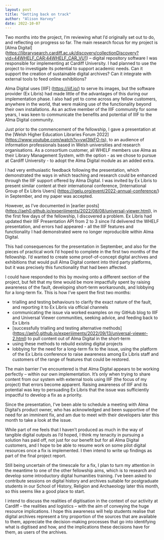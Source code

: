 ```yaml
---
layout: post
title: "Getting back on track"
author: "Alison Harvey"
date: 2022-10-07
---
```

Two months into the project, I’m reviewing what I’d originally set out to do, and reflecting on progress so far. The main research focus for my project is [Alma Digital] (https://librarysearch.cardiff.ac.uk/discovery/collectionDiscovery?vid=44WHELF_CAR:44WHELF_CAR_VU1) – digital repository software I was responsible for implementing at Cardiff University. I had planned to use the project to investigate its potential to support academic needs. Can it support the creation of sustainable digital archives? Can it integrate with external tools to feed online exhibitions? 

Alma Digital uses [IIIF] (https://iiif.io/) to serve its images, but the software provider (Ex Libris) had made little of the advantages of this during our implementation phase. I also had yet to come across any fellow customers, anywhere in the world, that were making use of the functionality beyond their own installations. As an active member of the IIIF community for some years, I was keen to communicate the benefits and potential of IIIF to the Alma Digital community. 
<!--more--> 

Just prior to the commencement of the fellowship, I gave a presentation at the [Welsh Higher Education Libraries Forum 2022] (https://www.youtube.com/watch?v=ywI3tkFO-ts), to an audience of information professionals based in Welsh universities and research organisations. As a consortium customer, all WHELF members use Alma as their Library Management System, with the option - as we chose to pursue at Cardiff University - to adopt the Alma Digital module as an added extra.

I had very enthusiastic feedback following the presentation, which demonstrated the ways in which teaching and research could be enhanced through the IIIF support offered by Alma Digital. I was invited by Ex Libris to present similar content at their international conference, [International Group of Ex Libris Users] (https://igelu.org/event/2022-annual-conference/) in September, and my paper was accepted.

However, as I’ve documented in [earlier posts] (https://aeh0.github.io/experiiiments/2022/08/08/universal-viewer.html), in the first few days of the fellowship, I discovered a problem. Ex Libris had updated their IIIF Presentation API from 2 to 3 since I’d delivered the WHELF presentation, and errors had appeared - all the IIIF features and functionality I had demonstrated were no longer reproducible within Alma Digital. 

This had consequences for the presentation in September, and also for the pieces of practical work I’d hoped to complete in the first two months of the fellowship. I’d wanted to create some proof-of-concept digital archives and exhibitions that would pull Alma Digital content into third party platforms, but it was precisely this functionality that had been affected.

I could have responded to this by moving onto a different section of the project, but felt that my time would be more impactfully spent by raising awareness of the fault, developing short-term workarounds, and lobbying for a long-term fix. This is how I’ve spent the first two months:

-	trialling and testing behaviours to clarify the exact nature of the fault, and reporting it to Ex Libris via official channels
-	communicating the issue via worked examples on my GitHub blog to IIIF and Universal Viewer communities, seeking advice, and feeding back to Ex Libris
-	[successfully trialling and testing alternative methods] (https://aeh0.github.io/experiiiments/2022/09/13/universal-viewer-2.html) to pull content out of Alma Digital in the short-term
-	using these methods to rebuild existing digital projects
-	lobbying for the need for a long-term fix to the issue, using the platform of the Ex Libris conference to raise awareness among Ex Libris staff and customers of the range of features that could be restored.


The main barrier I’ve encountered is that Alma Digital appears to be working perfectly – within our own implementation. It’s only when trying to share content from our system with external tools using IIIF (the focus of my project) that errors become apparent. Raising awareness of IIIF and its potential was key to persuading Ex Libris that the issue was sufficiently impactful to develop a fix as a priority.

Since the presentation, I’ve been able to schedule a meeting with Alma Digital’s product owner, who has acknowledged and been supportive of the need for an imminent fix, and am due to meet with their developers later this month to take a look at the issue.

While part of me feels that I haven’t produced as much in the way of tangible digital outputs as I’d hoped, I think my tenacity in pursuing a solution has paid off, not just for our benefit but for all Alma Digital customers, and I hope to be able to resume work on some pilot digital resources once a fix is implemented. I then intend to write up findings as part of the final project report.

Still being uncertain of the timescale for a fix, I plan to turn my attention in the meantime to one of the other fellowship aims, which is to research and develop some introductory digital humanities training. I’ve been asked to contribute sessions on digital history and archives suitable for postgraduate students in our School of History, Religion and Archaeology later this month, so this seems like a good place to start.

I intend to discuss the realities of digitisation in the context of our activity at Cardiff – the realities and logistics – with the aim of conveying the huge resource implications. I hope this awareness will help students realise that digital archives represent a tiny proportion of the sources that are available to them, appreciate the decision-making processes that go into identifying what is digitised and how, and the implications these decisions have for them, as users of the archives. 

